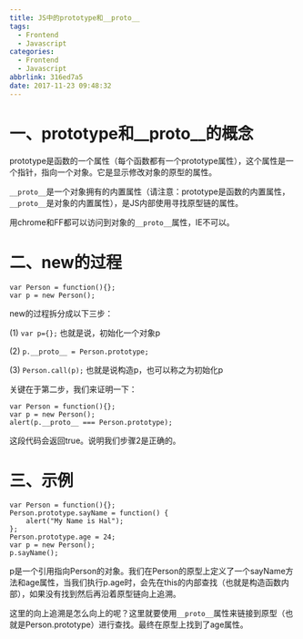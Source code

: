 ```yaml
---
title: JS中的prototype和__proto__
tags:
  - Frontend
  - Javascript
categories:
  - Frontend
  - Javascript
abbrlink: 316ed7a5
date: 2017-11-23 09:48:32
---
```

# 一、prototype和__proto__的概念
prototype是函数的一个属性（每个函数都有一个prototype属性），这个属性是一个指针，指向一个对象。它是显示修改对象的原型的属性。

`__proto__`是一个对象拥有的内置属性（请注意：prototype是函数的内置属性，`__proto__`是对象的内置属性），是JS内部使用寻找原型链的属性。

用chrome和FF都可以访问到对象的`__proto__`属性，IE不可以。

# 二、new的过程

```
var Person = function(){};
var p = new Person();
```

new的过程拆分成以下三步：

(1) `var p={};` 也就是说，初始化一个对象p

(2) `p.__proto__ = Person.prototype;`

(3) `Person.call(p);` 也就是说构造p，也可以称之为初始化p

关键在于第二步，我们来证明一下：

```
var Person = function(){};
var p = new Person();
alert(p.__proto__ === Person.prototype);
```

这段代码会返回true。说明我们步骤2是正确的。

# 三、示例

```
var Person = function(){};
Person.prototype.sayName = function() {
    alert("My Name is Hal");
};
Person.prototype.age = 24;
var p = new Person();
p.sayName();
```

p是一个引用指向Person的对象。我们在Person的原型上定义了一个sayName方法和age属性，当我们执行p.age时，会先在this的内部查找（也就是构造函数内部），如果没有找到然后再沿着原型链向上追溯。

这里的向上追溯是怎么向上的呢？这里就要使用`__proto__`属性来链接到原型（也就是Person.prototype）进行查找。最终在原型上找到了age属性。
